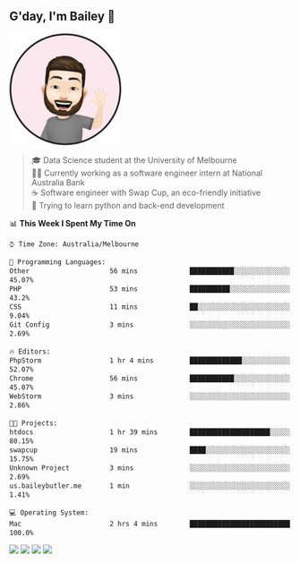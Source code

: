 ## G'day, I'm Bailey 👋

<img src="https://raw.githubusercontent.com/baely/baely/master/image.png" width="200px">

> 🎓 Data Science student at the University of Melbourne <br>
> 👨‍💻 Currently working as a software engineer intern  at National Australia Bank <br>
> ☕️ Software engineer with Swap Cup, an eco-friendly initiative <br>
> 🌱 Trying to learn python and back-end development

<!--START_SECTION:waka-->
📊 **This Week I Spent My Time On** 

```text
⌚︎ Time Zone: Australia/Melbourne

💬 Programming Languages: 
Other                    56 mins             ███████████░░░░░░░░░░░░░░   45.07% 
PHP                      53 mins             ██████████░░░░░░░░░░░░░░░   43.2% 
CSS                      11 mins             ██░░░░░░░░░░░░░░░░░░░░░░░   9.04% 
Git Config               3 mins              ░░░░░░░░░░░░░░░░░░░░░░░░░   2.69%

🔥 Editors: 
PhpStorm                 1 hr 4 mins         █████████████░░░░░░░░░░░░   52.07% 
Chrome                   56 mins             ███████████░░░░░░░░░░░░░░   45.07% 
WebStorm                 3 mins              ░░░░░░░░░░░░░░░░░░░░░░░░░   2.86%

🐱‍💻 Projects: 
htdocs                   1 hr 39 mins        ████████████████████░░░░░   80.15% 
swapcup                  19 mins             ████░░░░░░░░░░░░░░░░░░░░░   15.75% 
Unknown Project          3 mins              ░░░░░░░░░░░░░░░░░░░░░░░░░   2.69% 
us.baileybutler.me       1 min               ░░░░░░░░░░░░░░░░░░░░░░░░░   1.41%

💻 Operating System: 
Mac                      2 hrs 4 mins        █████████████████████████   100.0%

```


<!--END_SECTION:waka-->

[<img height="40px" src="https://img.icons8.com/ios-filled/2x/linkedin.png">](https://linkedin.com/in/baileybutler1)
[<img height="40px" src="https://img.icons8.com/ios-filled/2x/github.png">](https://github.com/baely)
[<img height="40px" src="https://img.icons8.com/ios-filled/2x/salesforce.png">](https://trailblazer.me/id/baileybutler)
[<img height="40px" src="https://img.icons8.com/ios-filled/2x/instagram.png">](https://instagram.com/bae1y)
